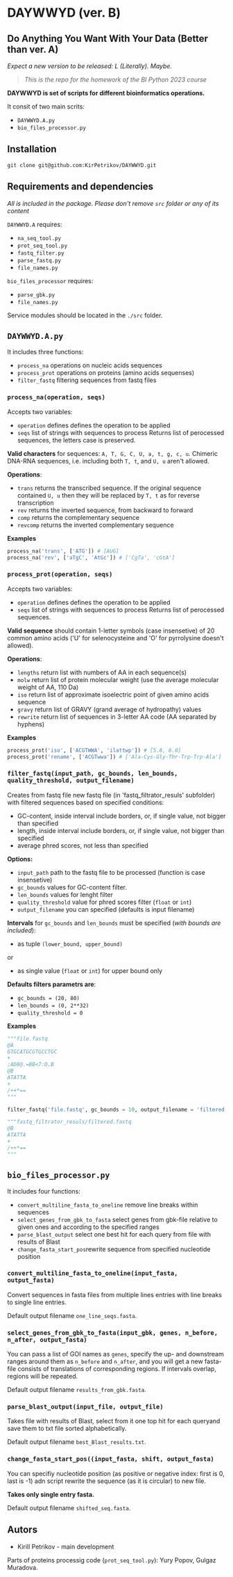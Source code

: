 # DAYWWYD (ver. B)
## Do Anything You Want With Your Data (Better than ver. A)
*Expect a new version to be released: L (Literally). Maybe.*
> *This is the repo for the homework of the BI Python 2023 course*

**DAYWWYD is set of scripts for different bioinformatics operations.**

It consit of two main scrits:
- `DAYWWYD.A.py`
- `bio_files_processor.py`

## Installation
`git clone git@github.com:KirPetrikov/DAYWWYD.git`

## Requirements and dependencies
*All is included in the package. Please don't remove `src` folder or any of its content*

`DAYWWYD.A` requires:
- `na_seq_tool.py`
- `prot_seq_tool.py`
- `fastq_filter.py`
- `parse_fastq.py`
- `file_names.py`

`bio_files_processor` requires:
- `parse_gbk.py`
- `file_names.py`

Service modules should be located in the `./src` folder.

## `DAYWWYD.A.py`

It includes three functions:
- `process_na` operations on nucleic acids sequences
- `process_prot` operations on proteins (amino acids sequenses)
- `filter_fastq` filtering sequences from fastq files

### `process_na(operation, seqs)`

Accepts two variables:
- `operation` defines defines the operation to be applied
- `seqs` list of strings with sequences to process
Returns list of perocessed sequences, the letters case is preserved.

**Valid characters** for sequences: `A, T, G, C, U, a, t, g, c, u`. Chimeric DNA-RNA sequences, i.e. including both `T, t`, and `U, u` aren't allowed.

**Operations**:
- `trans` returns the transcribed sequence. If the original sequence contained `U, u` then they will be replaced by `T, t` as for reverse transcription
- `rev` returns the inverted sequence, from backward to forward
- `comp` returns the complementary sequence
- `revcomp` returns the inverted complementary sequence

**Examples**
```python
process_na('trans', ['ATG']) # [AUG]
process_na('rev', ['aTgC', 'AtGc']) # ['CgTa', 'cGtA']
```

### `process_prot(operation, seqs)`
Accepts two variables:
- `operation` defines defines the operation to be applied
- `seqs` list of strings with sequences to process
Returns list of perocessed sequences.

**Valid sequence** should contain 1-letter symbols (case insensetive) of 20 common amino acids ('U' for selenocysteine and 'O' for pyrrolysine doesn't allowed).

**Operations**:
- `lengths` return list with numbers of AA in each sequence(s)
- `molw` return list of protein molecular weight (use the average molecular weight of AA, 110 Da)
- `iso` return list of approximate isoelectric point of given amino acids sequence
- `gravy` return list of GRAVY (grand average of hydropathy) values
- `rewrite` return list of sequences in 3-letter AA code (AA separated by hyphens)

**Examples**
```python
process_prot('iso', ['ACGTWWA', 'ilattwp']) # [5.8, 6.0]
process_prot('rename', ['ACGTwwa']) # ['Ala-Cys-Gly-Thr-Trp-Trp-Ala']
```

### `filter_fastq(input_path, gc_bounds, len_bounds, quality_threshold, output_filename)`
Creates from fastq file new fastq file (in 'fastq_filtrator_resuls' subfolder) with filtered sequences based on specified conditions:
- GC-content, inside interval include borders, or, if single value, not bigger than specified
- length, inside interval include borders, or, if single value, not bigger than specified
- average phred scores, not less than specified

**Options:**
- `input_path` path to the fastq file to be processed (function is case insensetive)
- `gc_bounds` values for GC-content filter.
- `len_bounds` values for lenght filter
- `quality_threshold` value for phred scores filter (`float` or `int`)
- `output_filename` you can specified (defaults is input filename)

**Intervals** for `gc_bounds` and `len_bounds` must be specified (*with bounds are included*):
- as tuple `(lower_bound, upper_bound)`

or

- as single value (`float` or `int`) for upper bound only

**Defaults filters parametrs are**:
- `gc_bounds = (20, 80)`
- `len_bounds = (0, 2**32)`
- `quality_threshold = 0`

**Examples**

```python
"""file.fastq
@A
GTGCATGCGTGCCTGC
+
;AD8@.=BB<7:D.B
@B
ATATTA
+
/++*==
"""

filter_fastq('file.fastq', gc_bounds = 10, output_filename = 'filtered')

"""fastq_filtrator_resuls/filtered.fastq
@B
ATATTA
+
/++*==
"""
```

## `bio_files_processor.py`

It includes four functions:
- `convert_multiline_fasta_to_oneline` remove line breaks within sequences
- `select_genes_from_gbk_to_fasta` select genes from gbk-file relative to given ones and according to the specified ranges
- `parse_blast_output` select one best hit for each query from file with results of Blast
- `change_fasta_start_pos`rewrite sequence from specified nucleotide position

### `convert_multiline_fasta_to_oneline(input_fasta, output_fasta)`
Convert sequences in fasta files from multiple lines entries with line breaks to single line entries.

Default output filename `one_line_seqs.fasta`.

### `select_genes_from_gbk_to_fasta(input_gbk, genes, n_before, n_after, output_fasta)`
You can pass a list of GOI names as `genes`, specify the up- and downstream ranges around them as `n_before` and `n_after`, and you will get a new fasta-file consists of translations of corresponding regions.
If intervals overlap, regions will be repeated.

Default output filename `results_from_gbk.fasta`.

### `parse_blast_output(input_file, output_file)`
Takes file with results of Blast, select from it one top hit for each queryand save them to txt file sorted alphabetically.

Default output filename `best_Blast_results.txt`.

### `change_fasta_start_pos((input_fasta, shift, output_fasta)`
You can specifiy nucleotide position (as positive or negative index: first is 0, last is -1) adn script rewrite the sequence (as it is circular) to new file.

**Takes only single entry fasta.**

Default output filename `shifted_seq.fasta`.

## Autors
- Kirill Petrikov - main development

Parts of proteins processig code (`prot_seq_tool.py`): Yury Popov, Gulgaz Muradova.    
